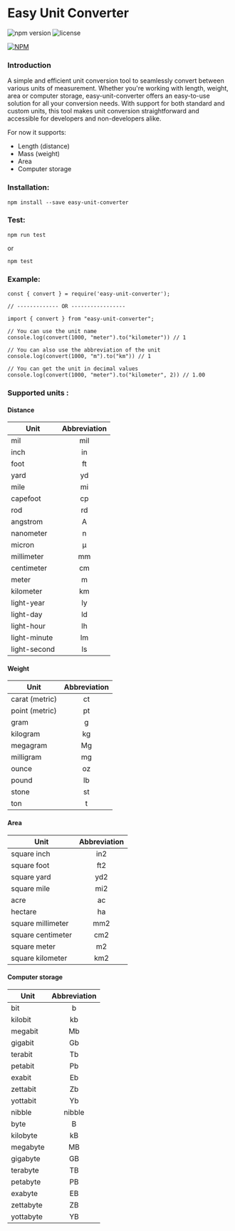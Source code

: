 # Easy Unit Converter

![npm version](https://badge.fury.io/js/easy-unit-converter.svg) ![license](https://img.shields.io/badge/license-MIT-green.svg)

[![NPM](https://nodei.co/npm/easy-unit-converter.png?downloads=true&downloadRank=true&stars=true)](https://nodei.co/npm/easy-unit-converter/)


### Introduction

A simple and efficient unit conversion tool to seamlessly convert between various units of measurement. Whether you're working with length, weight, area or computer storage, easy-unit-converter offers an easy-to-use solution for all your conversion needs. With support for both standard and custom units, this tool makes unit conversion straightforward and accessible for developers and non-developers alike.

For now it supports:

- Length (distance)
- Mass (weight)
- Area
- Computer storage

### Installation:

`npm install --save easy-unit-converter`

### Test:

`npm run test`

or

`npm test`

### Example:

```
const { convert } = require('easy-unit-converter');

// ------------- OR -----------------

import { convert } from "easy-unit-converter";

// You can use the unit name
console.log(convert(1000, "meter").to("kilometer")) // 1

// You can also use the abbreviation of the unit
console.log(convert(1000, "m").to("km")) // 1

// You can get the unit in decimal values
console.log(convert(1000, "meter").to("kilometer", 2)) // 1.00
```


### Supported units :

#### Distance

Unit         | Abbreviation
------------ | :------------:
mil          |  mil
inch         |   in
foot         |   ft
yard         |   yd
mile         |   mi
capefoot     |   cp
rod          |   rd
angstrom     |   A
nanometer    |   n
micron       |   µ
millimeter   |   mm
centimeter   |   cm
meter        |   m
kilometer    |   km
light-year   |   ly
light-day    |   ld
light-hour   |   lh
light-minute |   lm
light-second |   ls

#### Weight

Unit                    | Abbreviation
----------------------- | :------------:
carat (metric)          |     ct
point (metric)          |     pt
gram                    |     g
kilogram                |     kg
megagram                |     Mg
milligram               |     mg
ounce                   |     oz
pound                   |     lb
stone                   |     st
ton                     |     t

#### Area

Unit              | Abbreviation
----------------- | :----------:
square inch       |   in2
square foot       |   ft2
square yard       |   yd2
square mile       |   mi2
acre              |   ac
hectare           |   ha
square millimeter |  mm2
square centimeter |  cm2
square meter      |   m2
square kilometer  |   km2

#### Computer storage

Unit      | Abbreviation
--------- | :-----------:
bit       |   b
kilobit   |   kb
megabit   |   Mb
gigabit   |   Gb
terabit   |   Tb
petabit   |   Pb
exabit    |   Eb
zettabit  |   Zb
yottabit  |   Yb
nibble    | nibble
byte      |   B
kilobyte  |   kB
megabyte  |   MB
gigabyte  |   GB
terabyte  |   TB
petabyte  |   PB
exabyte   |   EB
zettabyte |   ZB
yottabyte |   YB


